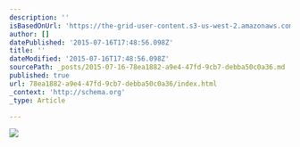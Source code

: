 ```yaml
---
description: ''
isBasedOnUrl: 'https://the-grid-user-content.s3-us-west-2.amazonaws.com/cc8950cc-afdf-4f61-a092-815404a79d63.JPG'
author: []
datePublished: '2015-07-16T17:48:56.098Z'
title: ''
dateModified: '2015-07-16T17:48:56.098Z'
sourcePath: _posts/2015-07-16-78ea1882-a9e4-47fd-9cb7-debba50c0a36.md
published: true
url: 78ea1882-a9e4-47fd-9cb7-debba50c0a36/index.html
_context: 'http://schema.org'
_type: Article

---
```

![](https://the-grid-user-content.s3-us-west-2.amazonaws.com/cc8950cc-afdf-4f61-a092-815404a79d63.JPG)